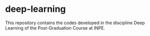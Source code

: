 # deep-learning
This repository contains the codes developed in the discipline Deep Learning of the Post-Graduation Course at INPE. 

